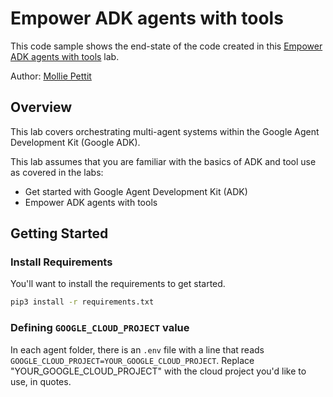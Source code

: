 # Empower ADK agents with tools

This code sample shows the end-state of the code created in this [Empower ADK agents with tools](https://www.cloudskillsboost.google/catalog_lab/32018) lab. 

Author: [Mollie Pettit](https://github.com/molliemarie)

## Overview

This lab covers orchestrating multi-agent systems within the Google Agent Development Kit (Google ADK).

This lab assumes that you are familiar with the basics of ADK and tool use as covered in the labs:

- Get started with Google Agent Development Kit (ADK)
- Empower ADK agents with tools

## Getting Started

### Install Requirements

You'll want to install the requirements to get started. 

```bash
pip3 install -r requirements.txt
```

### Defining `GOOGLE_CLOUD_PROJECT` value

In each agent folder, there is an `.env` file with a line that reads `GOOGLE_CLOUD_PROJECT=YOUR_GOOGLE_CLOUD_PROJECT`. Replace "YOUR_GOOGLE_CLOUD_PROJECT" with the cloud project you'd like to use, in quotes.
